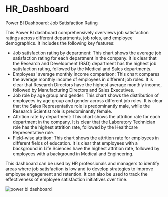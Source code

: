 # HR_Dashboard
Power BI Dashboard: Job Satisfaction Rating

This Power BI dashboard comprehensively overviews job satisfaction ratings across different departments, job roles, and employee demographics. It includes the following key features:
- Job satisfaction rating by department: This chart shows the average job satisfaction rating for each department in the company. It is clear that the Research and Development (R&D) department has the highest job satisfaction rating, followed by the Medical and Sales departments.
- Employees' average monthly income comparison: This chart compares the average monthly income of employees in different job roles. It is clear that Research Directors have the highest average monthly income, followed by Manufacturing Directors and Sales Executives.
- Job role by age group and gender: This chart shows the distribution of employees by age group and gender across different job roles. It is clear that the Sales Representative role is predominantly male, while the Research Scientist role is predominantly female.
- Attrition rate by department: This chart shows the attrition rate for each department in the company. It is clear that the Laboratory Technician role has the highest attrition rate, followed by the Healthcare Representative role.
- Field-wise attrition: This chart shows the attrition rate for employees in different fields of education. It is clear that employees with a background in Life Sciences have the highest attrition rate, followed by employees with a background in Medical and Engineering.

This dashboard can be used by HR professionals and managers to identify areas where job satisfaction is low and to develop strategies to improve employee engagement and retention. It can also be used to track the effectiveness of employee satisfaction initiatives over time.

![power bi dashboard](https://github.com/Rhythm269/HR_Dashboard/assets/92662885/9b39cf3f-efc4-4b27-a382-aad842c1b029)
